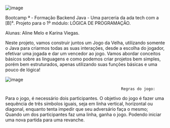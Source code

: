 ![image](https://user-images.githubusercontent.com/112840763/194130761-0d22bcd8-e7c7-4a4e-95d9-bc8e5448b679.png)

 Bootcamp <Dev>ª - Formação Backend Java - Uma parceria da ada tech com a [B]³.
 Projeto para o 1º módulo: LÓGICA DE PROGRAMAÇÃO.
 
 Alunas: Aline Melo e Karina Viegas.
 
 Neste projeto, vamos construir juntos um Jogo da Velha, utilizando somente o Java para criarmos todas as suas interações, desde a escolha do jogador, efetivar uma jogada e dar um vencedor ao jogo. Vamos abordar conceitos básicos sobre as linguagens e como podemos criar projetos bem simples, porém bem estruturados, apenas utilizando suas funções básicas e uma pouco de lógica!
 
 
 
 ![image](https://user-images.githubusercontent.com/112840763/194149703-5b6ccde0-fe43-4129-bd5a-e7217f4476e9.png)

                                                       
                                                        
                                                       Regras do jogo:
 Para o jogo, é necessário dois participantes. O objetivo do jogo é fazer uma sequência de três símbolos iguais, seja em linha vertical, horizontal ou diagonal, enquanto tenta impedir que seu adversário faça o mesmo; Quando um dos participantes faz uma linha, ganha o jogo. Podendo iniciar uma nova partida para uma revanche.
 
  
 
 
 
